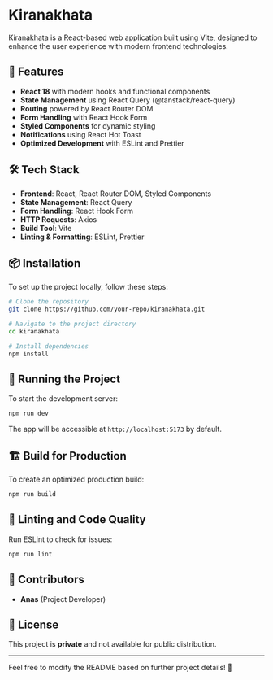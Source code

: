 # Kiranakhata

Kiranakhata is a React-based web application built using Vite, designed to enhance the user experience with modern frontend technologies.

## 🚀 Features

- **React 18** with modern hooks and functional components
- **State Management** using React Query (@tanstack/react-query)
- **Routing** powered by React Router DOM
- **Form Handling** with React Hook Form
- **Styled Components** for dynamic styling
- **Notifications** using React Hot Toast
- **Optimized Development** with ESLint and Prettier

## 🛠️ Tech Stack

- **Frontend**: React, React Router DOM, Styled Components
- **State Management**: React Query
- **Form Handling**: React Hook Form
- **HTTP Requests**: Axios
- **Build Tool**: Vite
- **Linting & Formatting**: ESLint, Prettier

## 📦 Installation

To set up the project locally, follow these steps:

```sh
# Clone the repository
git clone https://github.com/your-repo/kiranakhata.git

# Navigate to the project directory
cd kiranakhata

# Install dependencies
npm install
```

## 🚀 Running the Project

To start the development server:

```sh
npm run dev
```

The app will be accessible at `http://localhost:5173` by default.

## 🏗️ Build for Production

To create an optimized production build:

```sh
npm run build
```

## 🧪 Linting and Code Quality

Run ESLint to check for issues:

```sh
npm run lint
```

## 👥 Contributors

- **Anas** (Project Developer)

## 📄 License

This project is **private** and not available for public distribution.

---

Feel free to modify the README based on further project details! 🚀
